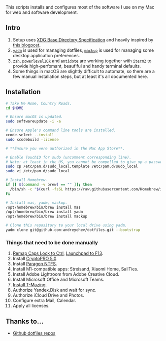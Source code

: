 This scripts installs and configures most of the software I use on my Mac for web and software development.

## Intro

1. Setup uses [XDG Base Directory Specification](https://specifications.freedesktop.org/basedir-spec/basedir-spec-latest.html) and heavily inspired by [this blogpost](https://gist.github.com/sharadhr/39b804236c1941e9c30d90af828ad41e).
2. [`yadm`](https://yadm.io/) is used for managing dotfiles, [`mackup`](https://github.com/lra/mackup) is used for managing some desktop application preferences.
3. [`zsh`](https://en.wikipedia.org/wiki/Z_shell), [`powerlevel10k`](https://github.com/romkatv/powerlevel10k) and [`antidote`](https://github.com/mattmc3/antidote) are working together with [`iterm2`](https://iterm2.com/) to provide high-perfomant, beaufiful and handy terminal defaults.
4. Some things in macOS are slightly difficult to automate, so there are a few manual installation steps, but at least it's all documented here.

## Installation

```sh
# Take Me Home, Country Roads.
cd $HOME

# Ensure macOS is updated.
sudo softwareupdate -i -a

# Ensure Apple's command line tools are installed.
xcode-select --install
sudo xcodebuild -license

# **Ensure you were authorized in the Mac App Store**.

# Enable TouchID for sudo (uncomment corresponding line).
# Note: at least in the US, you cannot be compelled to give up a password by a court (it's considered a violation of the 5th amendment), but your biometrics are not secret, so you can absolutely be forced by a court to biometric auth.
sudo cp /etc/pam.d/sudo_local.template /etc/pam.d/sudo_local
sudo vi /etc/pam.d/sudo_local

# Install Homebrew.
if [[ $(command -v brew) == "" ]]; then
  /bin/sh -c "$(curl -fsSL https://raw.githubusercontent.com/Homebrew/install/HEAD/install.sh)"
fi

# Install mas, yadm, mackup.
/opt/homebrew/bin/brew install mas
/opt/homebrew/bin/brew install yadm
/opt/homebrew/bin/brew install mackup

# Clone this repository to your local drive using yadm.
yadm clone git@github.com:andreychev/dotfiles.git --bootstrap
```

### Things that need to be done manually

1. [Remap Caps Lock to Ctrl](https://support.apple.com/zh-sg/guide/mac-help/mchlp1011/mac), [Launchpad to F13](https://github.com/the-via/releases/issues/92#issuecomment-826337718).
1. Install [CryptoPRO 5.0](https://www.cryptopro.ru/products/csp).
1. Install [Paragon NTFS](https://uc.paragon-software.com/cabinet).
1. Install M1-compatible apps: Streisand, Xiaomi Home, SailTies.
1. Install Adobe Lightroom from Adobe Creative Cloud.
1. Install Microsoft Office and Microsoft Teams.
1. [Install T-Mazing](https://www.tbank.ru/bank/help/interfaces/bank-app/get/t-mazing/).
1. Authorize Yandex.Disk and wait for sync.
1. Authorize iCloud Drive and Photos.
1. Configure extra Mail, Calendar.
1. Apply all licenses.

## Thanks to…

- [Github dotfiles repos](https://dotfiles.github.io/)
